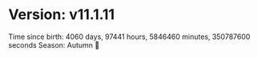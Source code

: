 # Version: v11.1.11
Time since birth: 4060 days, 97441 hours, 5846460 minutes, 350787600 seconds
Season: Autumn 🍁
